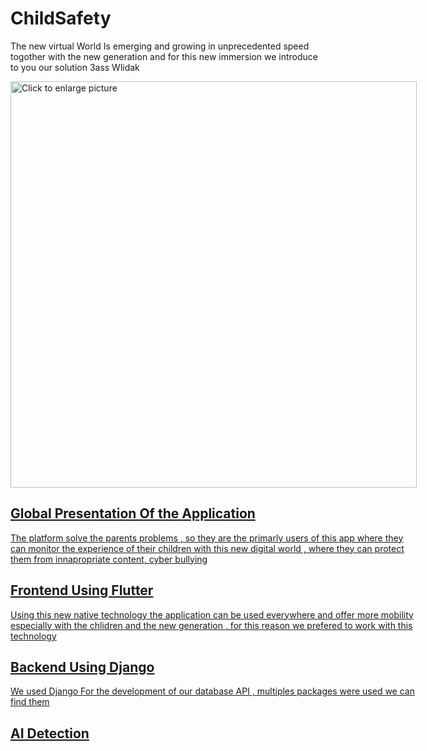 # ChildSafety

The new virtual World Is emerging and growing in unprecedented speed togother with the new generation and for this new immersion we introduce to you our solution 3ass Wlidak

<div style="display: flex; justify-content: center align-items = center;" >
<a href="https://drive.google.com/uc?export=view&id=162daKIFJIo4KDIRxD-R6-cHgrR0cuXLy"><img src="https://drive.google.com/uc?export=view&id=162daKIFJIo4KDIRxD-R6-cHgrR0cuXLy" style="width: 650px; max-width: 100%; height: auto" title="Click to enlarge picture" />
 <div/>
 
 ## Global Presentation Of the Application
 
The platform solve the parents problems , so they are the primarly users of this app where they can monitor the experience of their children with this new digital world , where they can protect them from innapropriate content, cyber bullying 

 ## Frontend Using Flutter 
 
 Using this new native technology the application can be used everywhere and offer more mobility especially with the chlidren and the new generation , for this reason we prefered to work with this technology
 
 ## Backend Using Django
 We used Django For the development of our database API , multiples packages were used we can find them 
 ## AI Detection
